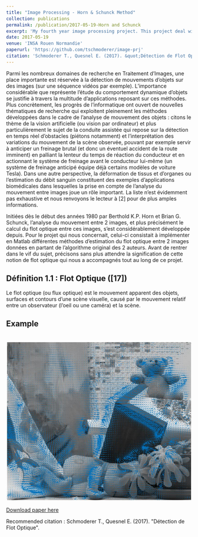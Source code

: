 ```yaml
---
title: "Image Processing - Horn & Schunck Method"
collection: publications
permalink: /publication/2017-05-19-Horn and Schunck
excerpt: 'My fourth year image processing project. This project deal with the implementation of the Horn and schunck method to compute the optical flow (i.e. the relative mouvement of the observer) between a pair of images.'
date: 2017-05-19
venue: 'INSA Rouen Normandie'
paperurl: 'https://github.com/tschmoderer/image-prj'
citation: 'Schmoderer T., Quesnel E. (2017). &quot;Détection de Flot Optique&quot;.'
---
```

Parmi les nombreux domaines de recherche en Traitement d’Images, une place importante est réservée à la détection de mouvements d’objets sur des images (sur une séquence vidéos par exemple). L’importance considérable que représente l’étude du comportement
dynamique d’objets se justifie à travers la multitude d’applications reposant sur ces méthodes. Plus concrètement, les progrès de l’informatique ont ouvert de nouvelles thématiques de recherche qui exploitent pleinement les méthodes développées dans le cadre de
l’analyse de mouvement des objets : citons le thème de la vision artificielle (ou vision par ordinateur) et plus particulièrement le sujet de la conduite assistée qui repose sur la détection en temps réel d’obstacles (piétons notamment) et l’interprétation des variations du mouvement de la scène observée, pouvant par exemple servir à anticiper un freinage brutal (et donc un éventuel accident de la route imminent) en palliant la lenteur du temps de réaction du conducteur et en actionnant le système de freinage avant le conducteur lui-même (un système de freinage anticipé équipe déjà certains modèles de voiture Tesla). Dans une autre perspective, la déformation de tissus et d’organes ou l’estimation du débit sanguin constituent des exemples d’applications biomédicales dans lesquelles la prise en compte de l’analyse du mouvement entre images joue un rôle important. La liste n’est évidemment pas exhaustive et nous renvoyons le lecteur à [2] pour de plus amples informations. 

Initiées dès le début des années 1980 par Berthold K.P. Horn et Brian G. Schunck, l’analyse du mouvement entre 2 images, et plus précisément le calcul du flot optique entre ces images, s’est considérablement développée depuis. Pour le projet qui nous concernait, celui-ci consistait à implémenter en Matlab différentes méthodes d’estimation du flot optique entre 2 images données en partant de l’algorithme original des 2 auteurs. Avant de rentrer dans le vif du sujet, précisons sans plus attendre la signification de cette notion de flot optique qui nous a accompagnés tout au long de ce projet.

## Définition 1.1 : Flot Optique ([17])
Le flot optique (ou flux optique) est le mouvement apparent des objets, surfaces et contours d’une scène visuelle, causé par le mouvement relatif entre un observateur (l’oeil ou une caméra) et la scène. 

## Example 
<br/><img src='/images/publications/HS_example.jpg'>

[Download paper here](http://academicpages.github.io/files/rapport_horn_schunk.pdf)

Recommended citation : Schmoderer T., Quesnel E. (2017). &quot;Détection de Flot Optique&quot;.
